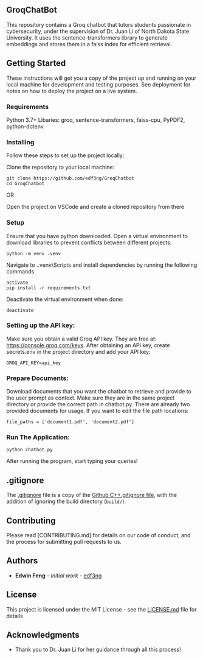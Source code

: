 ## GroqChatBot 

This repository contains a Groq chatbot that tutors students passionate in cybersecurity, under the supervision of Dr. Juan Li of North Dakota State University. It uses the sentence-transformers library to generate embeddings and stores them in a faiss index for efficient retrieval.

## Getting Started

These instructions will get you a copy of the project up and running on your local machine for development and testing purposes. See deployment for notes on how to deploy the project on a live system.

### Requirements

Python 3.7+
Libaries: groq, sentence-transformers, faiss-cpu, PyPDF2, python-dotenv

### Installing

Follow these steps to set up the project locally:

Clone the repository to your local machine:

```
git clone https://github.com/edf3ng/GroqChatbot
cd GroqChatbot
```

OR

Open the project on VSCode and create a cloned repository from there

### Setup

Ensure that you have python downloaded.
Open a virtual environment to download libraries to prevent conflicts between different projects:

```
python -m venv .venv
```

Navigate to .\.venv\Scripts and install dependencies by running the following commands

```
activate
pip install -r requirements.txt
```

Deactivate the virtual environment when done:

```
deactivate
```

### Setting up the API key:

Make sure you obtain a valid Groq API key. They are free at: https://console.groq.com/keys.
After obtaining an API key, create secrets.env in the project directory and add your API key:

```
GROQ_API_KEY=api_key
```

### Prepare Documents:

Download documents that you want the chatbot to retrieve and provide to the user prompt as context. Make sure they are in the same project directory or provide the correct path in chatbot.py. There are already two provided documents for usage.
If you want to edit the file path locations:

```
file_paths = ['document1.pdf', 'document2.pdf']
```

### Run The Application:
```
python chatbot.py
```

After running the program, start typing your queries!

## .gitignore

The [.gitignore](.gitignore) file is a copy of the [Github C++.gitignore file](https://github.com/github/gitignore/blob/master/C%2B%2B.gitignore),
with the addition of ignoring the build directory (`build/`).

## Contributing

Please read [CONTRIBUTING.md] for details on our code of conduct, and the process for submitting pull requests to us.

## Authors

* **Edwin Feng** - *Initial work* - [edf3ng](https://github.com/edf3ng)

## License

This project is licensed under the MIT License - see the [LICENSE.md](LICENSE.md) file for details

## Acknowledgments

* Thank you to Dr. Juan Li for her guidance through all this process!
